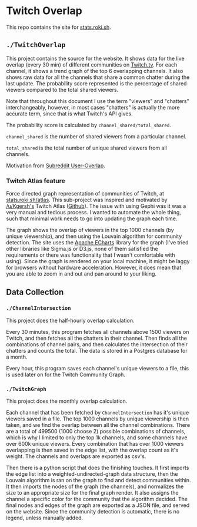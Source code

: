 # Twitch Overlap

This repo contains the site for [stats.roki.sh](https://stats.roki.sh).

## `./TwitchOverlap`

This project contains the source for the website. It shows data for the live overlap (every 30 min) of different communities on [Twitch.tv](https://twitch.tv). For each channel, it shows a trend graph of the top 6 overlapping channels. It also shows raw data for all the channels that share a common chatter during the last update. The probability score represented is the percentage of shared viewers compared to the total shared viewers.

Note that throughout this document I use the term "viewers" and "chatters" interchangeably, however, in most cases "chatters" is actually the more accurate term, since that is what Twitch's API gives.

The probability score is calculated by `channel_shared/total_shared`.

`channel_shared` is the number of shared viewers from a particular channel.

`total_shared` is the total number of unique shared viewers from all channels.

Motivation from [Subreddit User-Overlap](https://subredditstats.com/subreddit-user-overlaps).

### Twitch Atlas feature

Force directed graph representation of communities of Twitch, at [stats.roki.sh/atlas](https://stats.roki.sh/atlas). This sub-project was inspired and motivated by [/u/Kgersh's](https://www.reddit.com/user/Kgersh) Twitch Atlas ([Github](https://github.com/KiranGershenfeld/VisualizingTwitchCommunities)). The issue with using Gephi was it was a very manual and tedious process. I wanted to automate the whole thing, such that minimal work needs to go into updating the graph each time. 

The graph shows the overlap of viewers in the top 1000 channels (by unique viewership), and then using the Louvain algorithm for community detection. The site uses the [Apache ECharts](https://github.com/apache/echarts) library for the graph (I've tried other libraries like Sigma.js or D3.js, none of them satisfied the requirements or there was functionality that I wasn't comfortable with using). Since the graph is rendered on your local machine, it might be laggy for browsers without hardware acceleration. However, it does mean that you are able to zoom in and out and pan around to your liking.

## Data Collection
### `./ChannelIntersection`

This project does the half-hourly overlap calculation.

Every 30 minutes, this program fetches all channels above 1500 viewers on Twitch, and then fetches all the chatters in their channel. Then finds all the combinations of channel pairs, and then calculates the intersection of their chatters and counts the total. The data is stored in a Postgres database for a month.

Every hour, this program saves each channel's unique viewers to a file, this is used later on for the Twitch Community Graph.

### `./TwitchGraph`

This project does the monthly overlap calculation.

Each channel that has been fetched by `ChannelIntersection` has it's unique viewers saved in a file. The top 1000 channels by unique viewership is then taken, and we find the overlap between all the channel combinations. There are a total of 499500 (1000 choose 2) possible combinations of channels, which is why I limited to only the top 1k channels, and some channels have over 600k unique viewers. Every combination that has over 1000 viewers overlapping is then saved in the edge list, with the overlap count as it's weight. The channels and overlaps are exported as csv's.

Then there is a python script that does the finishing touches. It first imports the edge list into a weighted-undirected-graph data structure, then the Louvain algorithm is ran on the graph to find and detect communities within. It then imports the nodes of the graph (the channels), and normalizes the size to an appropriate size for the final graph render. It also assigns the channel a specific color for the community that the algorithm decided. The final nodes and edges of the graph are exported as a JSON file, and served on the website. Since the community detection is automatic, there is no legend, unless manually added.